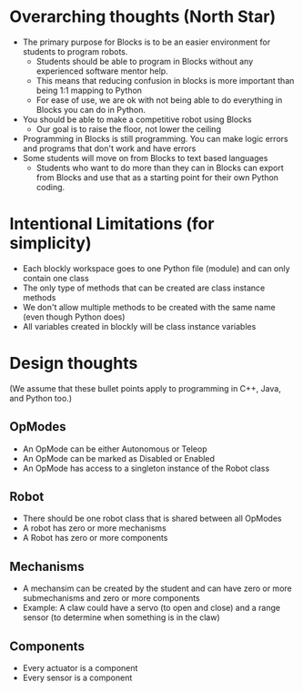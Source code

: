 # Overarching thoughts (North Star)
* The primary purpose for Blocks is to be an easier environment for students to program robots.
    * Students should be able to program in Blocks without any experienced software mentor help.
    * This means that reducing confusion in blocks is more important than being 1:1 mapping to Python
    * For ease of use, we are ok with not being able to do everything in Blocks you can do in Python.
* You should be able to make a competitive robot using Blocks
    * Our goal is to raise the floor, not lower the ceiling
* Programming in Blocks is still programming.   You can make logic errors and programs that don't work and have errors
* Some students will move on from Blocks to text based languages
    * Students who want to do more than they can in Blocks can export from Blocks and use that as a starting point for their own Python coding.

# Intentional Limitations (for simplicity)
* Each blockly workspace goes to one Python file (module) and can only contain one class
* The only type of methods that can be created are class instance methods
* We don't allow multiple methods to be created with the same name (even though Python does)
* All variables created in blockly will be class instance variables

# Design thoughts
(We assume that these bullet points apply to programming in C++, Java, and Python too.)
## OpModes
* An OpMode can be either Autonomous or Teleop
* An OpMode can be marked as Disabled or Enabled
* An OpMode has access to a singleton instance of the Robot class
## Robot
* There should be one robot class that is shared between all OpModes
* A robot has zero or more mechanisms 
* A Robot has zero or more components

## Mechanisms
* A mechansim can be created by the student and can have zero or more submechanisms and zero or more components
* Example:  A claw could have a servo (to open and close) and a range sensor (to determine when something is in the claw)

## Components
* Every actuator is a component
* Every sensor is a component
